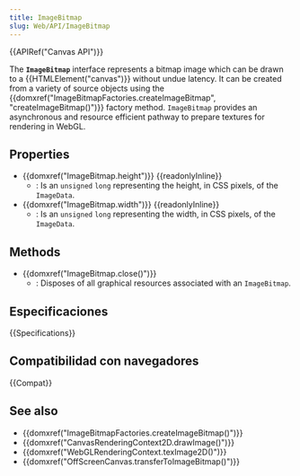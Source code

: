```yaml
---
title: ImageBitmap
slug: Web/API/ImageBitmap
---
```


{{APIRef("Canvas API")}}

The **`ImageBitmap`** interface represents a bitmap image which can be drawn to a {{HTMLElement("canvas")}} without undue latency. It can be created from a variety of source objects using the {{domxref("ImageBitmapFactories.createImageBitmap", "createImageBitmap()")}} factory method. `ImageBitmap` provides an asynchronous and resource efficient pathway to prepare textures for rendering in WebGL.

## Properties

- {{domxref("ImageBitmap.height")}} {{readonlyInline}}
  - : Is an `unsigned` `long` representing the height, in CSS pixels, of the `ImageData`.
- {{domxref("ImageBitmap.width")}} {{readonlyInline}}
  - : Is an `unsigned` `long` representing the width, in CSS pixels, of the `ImageData`.

## Methods

- {{domxref("ImageBitmap.close()")}}
  - : Disposes of all graphical resources associated with an `ImageBitmap`.

## Especificaciones

{{Specifications}}

## Compatibilidad con navegadores

{{Compat}}

## See also

- {{domxref("ImageBitmapFactories.createImageBitmap()")}}
- {{domxref("CanvasRenderingContext2D.drawImage()")}}
- {{domxref("WebGLRenderingContext.texImage2D()")}}
- {{domxref("OffScreenCanvas.transferToImageBitmap()")}}
